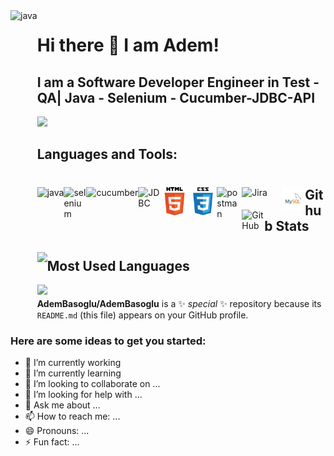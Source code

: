 <img align="left" alt="java" height=500px src="https://gifdb.com/images/high/red-hacker-matrix-rxowhi05xduket6f.gif"/> 

# Hi there 👋 I am Adem!
## I am a Software Developer Engineer in Test -QA| Java - Selenium - Cucumber-JDBC-API
![](https://komarev.com/ghpvc/?username=AdemBasoglu)
## Languages and Tools:
#
<img align="left" alt="java" height=36px src="https://logos-download.com/wp-content/uploads/2016/10/Java_logo_icon.png"/>
<img align="left" alt="selenium" width=36px src= "https://upload.wikimedia.org/wikipedia/commons/thumb/d/d5/Selenium_Logo.png/1200px-Selenium_Logo.png"/>
<img align="left" alt="cucumber" height=36px src="https://encrypted-tbn1.gstatic.com/images?q=tbn:ANd9GcRwfaCCeBtUYrrJz30sBA4IHBFLclgMVbGItsmHWf0EhsD0SA64"/>
<img align="left" alt="JDBC" width=36px src="https://encrypted-tbn0.gstatic.com/images?q=tbn:ANd9GcQ8x-_QBEnIf8jXYLY1c-PAh40xFC9Ia2zyYz35utSj&s" />
<img align="left" alt="HTML5" width=45px src="https://raw.githubusercontent.com/github/explore/80688e429a7d4ef2fca1e82350fe8e3517d3494d/topics/html/html.png" />
<img align="left" alt="CSS3" width=45px src="https://raw.githubusercontent.com/github/explore/80688e429a7d4ef2fca1e82350fe8e3517d3494d/topics/css/css.png" />
<img align="left" alt="postman" width=40px src="https://seeklogo.com/images/P/postman-logo-0087CA0D15-seeklogo.com.png" />
<img align="left" alt="Jira" width=65px src="https://encrypted-tbn0.gstatic.com/images?q=tbn:ANd9GcTXbZKnu7FYpiyDIq9di7Sre_z8CbddRXzIwQ&usqp=CAU" />
<img align="left" alt="MySQL" width=36px src="https://raw.githubusercontent.com/github/explore/80688e429a7d4ef2fca1e82350fe8e3517d3494d/topics/mysql/mysql.png" />
<img align="left" alt="GitHub" width=36px src="https://www.oomnitza.com/wp-content/uploads/2022/06/github-logo-300x300.png" />


#
#
#
## <summary> Github Stats</summary>
## <img align="left" src="https://github-readme-stats.vercel.app/api?username=AdemBasoglu&theme=dark" >
#
#
#
#
#
## <summary> Most Used Languages</summary>
<img align="left" src="https://github-readme-stats.vercel.app/api/top-langs/?username=AdemBasoglu&layout=compact&theme=dark" >


#
#
#
#
#
**AdemBasoglu/AdemBasoglu** is a ✨ _special_ ✨ repository because its `README.md` (this file) appears on your GitHub profile.

### Here are some ideas to get you started:

- 🔭 I’m currently working
- 🌱 I’m currently learning
- 👯 I’m looking to collaborate on ...
- 🤔 I’m looking for help with ...
- 💬 Ask me about ...
- 📫 How to reach me: ...
- 😄 Pronouns: ...
- ⚡ Fun fact: ...
